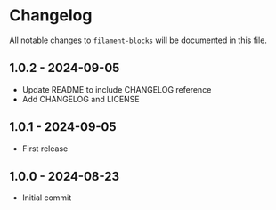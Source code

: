 # Changelog

All notable changes to `filament-blocks` will be documented in this file.

## 1.0.2 - 2024-09-05

- Update README to include CHANGELOG reference
- Add CHANGELOG and LICENSE

## 1.0.1 - 2024-09-05

- First release

## 1.0.0 - 2024-08-23

- Initial commit

